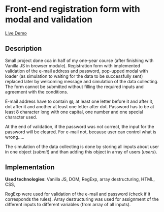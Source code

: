 # Front-end registration form with modal and validation

[Live Demo](https://alice-rez.github.io/Front-end-registration-form-with-modal-and-validation/)

## Description

Small project done cca in half of my one-year course (after finishing with Vanilla JS in browser module). Registration form with implemented validation of the e-mail address and password, pop-upped modal with loader (as simulation to waiting for the data to be successfully sent) replaced later by welcoming message and simulation of the data collecting. The form cannot be submitted without filling the required inputs and agreement with the conditions.

E-mail address have to contain @, at least one letter before it and after it, dot after it and another at least one letter after dot. Password has to be at least 8 character long with one capital, one number and one special character used.

At the end of validation, if the password was not correct, the input for the password will be cleared. For e-mail not, because user can control what is wrong.....

The simulation of the data collecting is done by storing all inputs about user in one object (_submit_) and than adding this object in array of users (_users_).

## Implementation

**Used technologies**: Vanilla JS, DOM, RegExp, array destructuring, HTML, CSS,

RegExp were used for validation of the e-mail and password (check if it corresponds the rules). Array destructuring was used for assignment of the different inputs to different variables (from array of all inputs).
